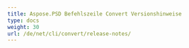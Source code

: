 ```yaml
---
title: Aspose.PSD Befehlszeile Convert Versionshinweise
type: docs
weight: 30
url: /de/net/cli/convert/release-notes/
---
```

